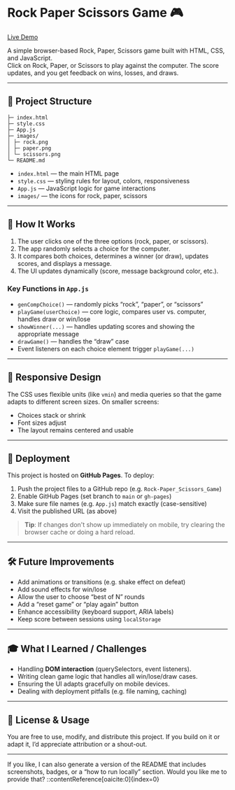 # Rock Paper Scissors Game 🎮

[Live Demo](https://pillowarian.github.io/Rock-Paper_Scissors_Game/)

A simple browser-based Rock, Paper, Scissors game built with HTML, CSS, and JavaScript.  
Click on Rock, Paper, or Scissors to play against the computer. The score updates, and you get feedback on wins, losses, and draws.

---

## 📂 Project Structure
```
├─ index.html
├─ style.css
├─ App.js
├─ images/
│ ├─ rock.png
│ ├─ paper.png
│ └─ scissors.png
└─ README.md
```


- `index.html` — the main HTML page  
- `style.css` — styling rules for layout, colors, responsiveness  
- `App.js` — JavaScript logic for game interactions  
- `images/` — the icons for rock, paper, scissors  

---

## 🧩 How It Works

1. The user clicks one of the three options (rock, paper, or scissors).  
2. The app randomly selects a choice for the computer.  
3. It compares both choices, determines a winner (or draw), updates scores, and displays a message.  
4. The UI updates dynamically (score, message background color, etc.).

### Key Functions in `App.js`

- `genCompChoice()` — randomly picks “rock”, “paper”, or “scissors”  
- `playGame(userChoice)` — core logic, compares user vs. computer, handles draw or win/lose  
- `showWinner(...)` — handles updating scores and showing the appropriate message  
- `drawGame()` — handles the “draw” case  
- Event listeners on each choice element trigger `playGame(...)`

---

## 📐 Responsive Design

The CSS uses flexible units (like `vmin`) and media queries so that the game adapts to different screen sizes. On smaller screens:

- Choices stack or shrink  
- Font sizes adjust  
- The layout remains centered and usable  

---

## 🚀 Deployment

This project is hosted on **GitHub Pages**. To deploy:

1. Push the project files to a GitHub repo (e.g. `Rock-Paper_Scissors_Game`)  
2. Enable GitHub Pages (set branch to `main` or `gh-pages`)  
3. Make sure file names (e.g. `App.js`) match exactly (case-sensitive)  
4. Visit the published URL (as above)  

> **Tip**: If changes don't show up immediately on mobile, try clearing the browser cache or doing a hard reload.

---

## 🛠️ Future Improvements

- Add animations or transitions (e.g. shake effect on defeat)  
- Add sound effects for win/lose  
- Allow the user to choose “best of N” rounds  
- Add a “reset game” or “play again” button  
- Enhance accessibility (keyboard support, ARIA labels)  
- Keep score between sessions using `localStorage`  

---

## 🎓 What I Learned / Challenges

- Handling **DOM interaction** (querySelectors, event listeners).  
- Writing clean game logic that handles all win/lose/draw cases.  
- Ensuring the UI adapts gracefully on mobile devices.  
- Dealing with deployment pitfalls (e.g. file naming, caching)  

---

## 📄 License & Usage

You are free to use, modify, and distribute this project. If you build on it or adapt it, I’d appreciate attribution or a shout-out.  

---

If you like, I can also generate a version of the README that includes screenshots, badges, or a “how to run locally” section. Would you like me to provide that?
::contentReference[oaicite:0]{index=0}
